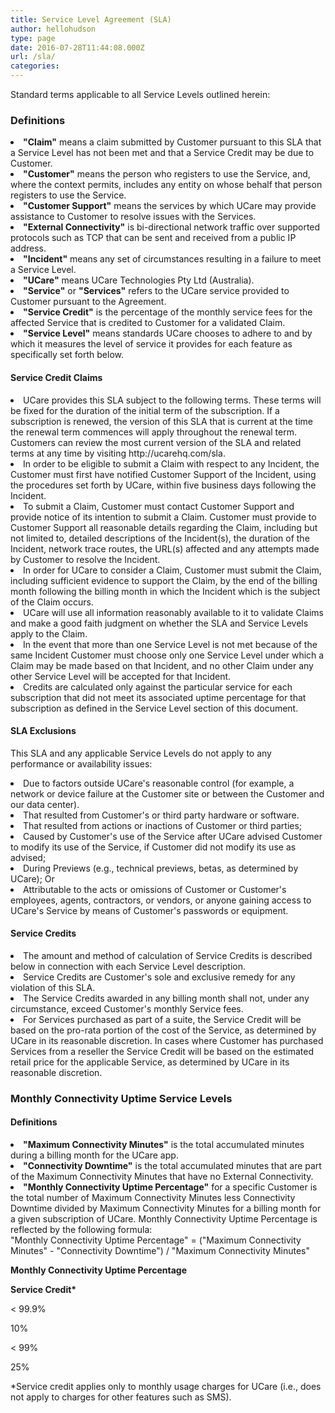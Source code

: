 ```yaml
---
title: Service Level Agreement (SLA)
author: hellohudson
type: page
date: 2016-07-28T11:44:08.000Z
url: /sla/
categories: 
---
```


Standard terms applicable to all Service Levels outlined herein:

### Definitions

<li><strong>"Claim"</strong> means a claim submitted by Customer pursuant to this SLA that a Service Level has not been met and that a Service Credit may be due to Customer.</li><li><strong>"Customer"</strong> means the person who registers to use the Service, and, where the context permits, includes any entity on whose behalf that person registers to use the Service.</li><li><strong>"Customer Support"</strong> means the services by which UCare may provide assistance to Customer to resolve issues with the Services.</li><li><strong>"External Connectivity"</strong> is bi-directional network traffic over supported protocols such as TCP that can be sent and received from a public IP address.</li><li><strong>"Incident"</strong> means any set of circumstances resulting in a failure to meet a Service Level.</li><li><strong>"UCare"</strong> means UCare Technologies Pty Ltd (Australia).</li><li><strong>"Service"</strong> or <strong>"Services"</strong> refers to the UCare service provided to Customer pursuant to the Agreement.</li><li><strong>"Service Credit"</strong> is the percentage of the monthly service fees for the affected Service that is credited to Customer for a validated Claim.</li><li><strong>"Service Level"</strong> means standards UCare chooses to adhere to and by which it measures the level of service it provides for each feature as specifically set forth below.</li>

#### Service Credit Claims

<li>UCare provides this SLA subject to the following terms. These terms will be fixed for the duration of the initial term of the subscription. If a subscription is renewed, the version of this SLA that is current at the time the renewal term commences will apply throughout the renewal term. Customers can review the most current version of the SLA and related terms at any time by visiting http://ucarehq.com/sla.</li><li>In order to be eligible to submit a Claim with respect to any Incident, the Customer must first have notified Customer Support of the Incident, using the procedures set forth by UCare, within five business days following the Incident.</li><li>To submit a Claim, Customer must contact Customer Support and provide notice of its intention to submit a Claim. Customer must provide to Customer Support all reasonable details regarding the Claim, including but not limited to, detailed descriptions of the Incident(s), the duration of the Incident, network trace routes, the URL(s) affected and any attempts made by Customer to resolve the Incident.</li><li>In order for UCare to consider a Claim, Customer must submit the Claim, including sufficient evidence to support the Claim, by the end of the billing month following the billing month in which the Incident which is the subject of the Claim occurs.</li><li>UCare will use all information reasonably available to it to validate Claims and make a good faith judgment on whether the SLA and Service Levels apply to the Claim.</li><li>In the event that more than one Service Level is not met because of the same Incident Customer must choose only one Service Level under which a Claim may be made based on that Incident, and no other Claim under any other Service Level will be accepted for that Incident.</li><li>Credits are calculated only against the particular service for each subscription that did not meet its associated uptime percentage for that subscription as defined in the Service Level section of this document.</li>

#### SLA Exclusions

This SLA and any applicable Service Levels do not apply to any performance or availability issues:<li>Due to factors outside UCare's reasonable control (for example, a network or device failure at the Customer site or between the Customer and our data center).</li><li>That resulted from Customer's or third party hardware or software.</li><li>That resulted from actions or inactions of Customer or third parties;</li><li>Caused by Customer's use of the Service after UCare advised Customer to modify its use of the Service, if Customer did not modify its use as advised;</li><li>During Previews (e.g., technical previews, betas, as determined by UCare); Or</li><li>Attributable to the acts or omissions of Customer or Customer's employees, agents, contractors, or vendors, or anyone gaining access to UCare's Service by means of Customer's passwords or equipment.</li>

#### Service Credits

<li>The amount and method of calculation of Service Credits is described below in connection with each Service Level description.</li><li>Service Credits are Customer's sole and exclusive remedy for any violation of this SLA.</li><li>The Service Credits awarded in any billing month shall not, under any circumstance, exceed Customer's monthly Service fees.</li><li>For Services purchased as part of a suite, the Service Credit will be based on the pro-rata portion of the cost of the Service, as determined by UCare in its reasonable discretion. In cases where Customer has purchased Services from a reseller the Service Credit will be based on the estimated retail price for the applicable Service, as determined by UCare in its reasonable discretion.</li>

### Monthly Connectivity Uptime Service Levels

#### Definitions

<li><strong>"Maximum Connectivity Minutes"</strong> is the total accumulated minutes during a billing month for the UCare app.</li><li><strong>"Connectivity Downtime"</strong> is the total accumulated minutes that are part of the Maximum Connectivity Minutes that have no External Connectivity.</li><li><strong>"Monthly Connectivity Uptime Percentage"</strong> for a specific Customer is the total number of Maximum Connectivity Minutes less Connectivity Downtime divided by Maximum Connectivity Minutes for a billing month for a given subscription of UCare. Monthly Connectivity Uptime Percentage is reflected by the following formula:</li>"Monthly Connectivity Uptime Percentage" = ("Maximum Connectivity Minutes" - "Connectivity Downtime") / "Maximum Connectivity Minutes"

**Monthly Connectivity Uptime Percentage**

**Service Credit\***

< 99.9%

10%

< 99%

25%

\*Service credit applies only to monthly usage charges for UCare (i.e., does not apply to charges for other features such as SMS).